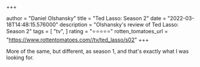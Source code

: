 +++

author = "Daniel Olshansky"
title = "Ted Lasso: Season 2"
date = "2022-03-18T14:48:15.576000"
description = "Olshansky's review of Ted Lasso: Season 2"
tags = [
    "tv",
]
rating = "⭐⭐⭐⭐⭐"
rotten_tomatoes_url = "https://www.rottentomatoes.com//tv/ted_lasso/s02"
+++

More of the same, but different, as season 1, and that's exactly what I was looking for.

